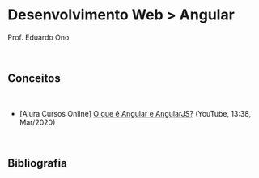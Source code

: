 # Desenvolvimento Web > Angular

Prof. Eduardo Ono

<br>

## Conceitos
<br>

* [Alura Cursos Online] [O que é Angular e AngularJS?](https://www.youtube.com/watch?v=LFlNU30u7d8) (YouTube, 13:38, Mar/2020)

<br>

## Bibliografia
